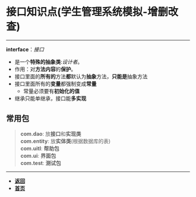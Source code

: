 # 接口知识点(学生管理系统模拟-增删改查)

---

**interface**：*接口*
- 是一个**特殊的抽象类**:*设计者*。
- 作用：对**方法内容**的**保护**。
- 接口里面的**所有的**方法**都**默认为**抽象**方法，**只能是**抽象方法
- 接口里面所有的**变量**都强制变成**常量**
  - 常量必须要有**初始化的值**
- 继承只能单继承，接口能**多实现**

## 常用包
> **com.dao**: 放**接口**和**实现类**  
> **com.entity**: 放**实体类**(根据数据库的表)  
> **com.uitl**: **帮助包**  
> **com.ui**: **界面包**  
> **com.test**: **测试包**  

---

- [**返回**](https://code.aliyun.com/kangxianghui/studywrod/tree/master/%E5%A4%A7%E4%BA%8C%E5%AD%A6%E4%B9%A0%E7%9F%A5%E8%AF%86%E7%82%B9/java)
- [**首页**](https://code.aliyun.com/kangxianghui/studywrod/tree/master)
